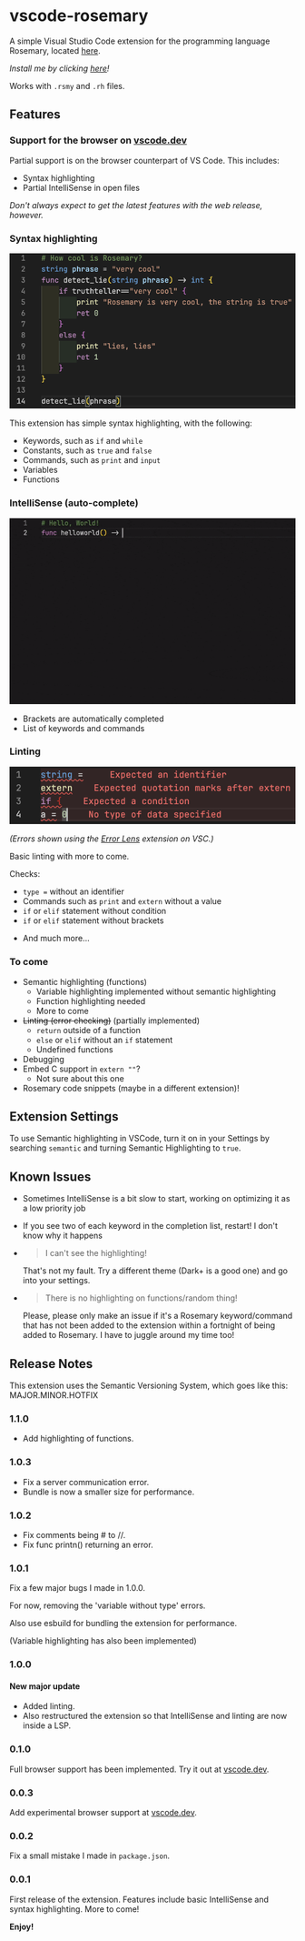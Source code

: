 # vscode-rosemary

A simple Visual Studio Code extension for the programming language Rosemary, located [here](https://github.com/spartanproj/rosemary).

*Install me by clicking [here](https://marketplace.visualstudio.com/items?itemName=Rosemary.rosemary)!*

Works with `.rsmy` and `.rh` files.

## Features

### Support for the browser on [vscode.dev](https://vscode.dev)

Partial support is on the browser counterpart of VS Code. This includes:

- Syntax highlighting
- Partial IntelliSense in open files

*Don't always expect to get the latest features with the web release, however.*

### Syntax highlighting

![Demo of syntax highlighting](images/syntax-highlighting.png)

This extension has simple syntax highlighting, with the following:

- Keywords, such as `if` and `while`
- Constants, such as `true` and `false`
- Commands, such as `print` and `input`
- Variables
- Functions

### IntelliSense (auto-complete)

![Demo of IntelliSense](images/intellisense.gif)

- Brackets are automatically completed
- List of keywords and commands

### Linting

![Demo of linting](images/linting.png)

*(Errors shown using the [Error Lens](https://marketplace.visualstudio.com/items?itemName=usernamehw.errorlens) extension on VSC.)*

Basic linting with more to come.

Checks:

- `type =` without an identifier
- Commands such as `print` and `extern` without a value
- `if` or `elif` statement without condition
- `if` or `elif` statement without brackets
<!-- - Variables without types -->
- And much more...

### To come

- Semantic highlighting (functions)
  - Variable highlighting implemented without semantic highlighting
  - Function highlighting needed
  - More to come
- ~~Linting (error checking)~~ (partially implemented)
  - `return` outside of a function
  - `else` or `elif` without an `if` statement
  - Undefined functions
- Debugging
- Embed C support in `extern ""`?
  - Not sure about this one
- Rosemary code snippets (maybe in a different extension)!

## Extension Settings

To use Semantic highlighting in VSCode, turn it on in your Settings by searching `semantic` and turning Semantic Highlighting to `true`.

## Known Issues

- Sometimes IntelliSense is a bit slow to start, working on optimizing it as a low priority job
- If you see two of each keyword in the completion list, restart! I don't know why it happens
- > I can't see the highlighting!
  
  That's not my fault. Try a different theme (Dark+ is a good one) and go into your settings.
- > There is no highlighting on functions/random thing!
  
  Please, please only make an issue if it's a Rosemary keyword/command that has not been added to the extension within a fortnight of being added to Rosemary. I have to juggle around my time too!

## Release Notes

This extension uses the Semantic Versioning System, which goes like this: MAJOR.MINOR.HOTFIX

### 1.1.0

- Add highlighting of functions.

### 1.0.3

- Fix a server communication error.
- Bundle is now a smaller size for performance.

### 1.0.2

- Fix comments being # to //.
- Fix func printn() returning an error.

### 1.0.1

Fix a few major bugs I made in 1.0.0.

For now, removing the 'variable without type' errors.

Also use esbuild for bundling the extension for performance.

(Variable highlighting has also been implemented)

### 1.0.0

#### New major update

- Added linting.
- Also restructured the extension so that IntelliSense and linting are now inside a LSP.

### 0.1.0

Full browser support has been implemented. Try it out at [vscode.dev](https://vscode.dev).

### 0.0.3

Add experimental browser support at [vscode.dev](https://vscode.dev).

### 0.0.2

Fix a small mistake I made in `package.json`.

### 0.0.1

First release of the extension.
Features include basic IntelliSense and syntax highlighting. More to come!

**Enjoy!**
